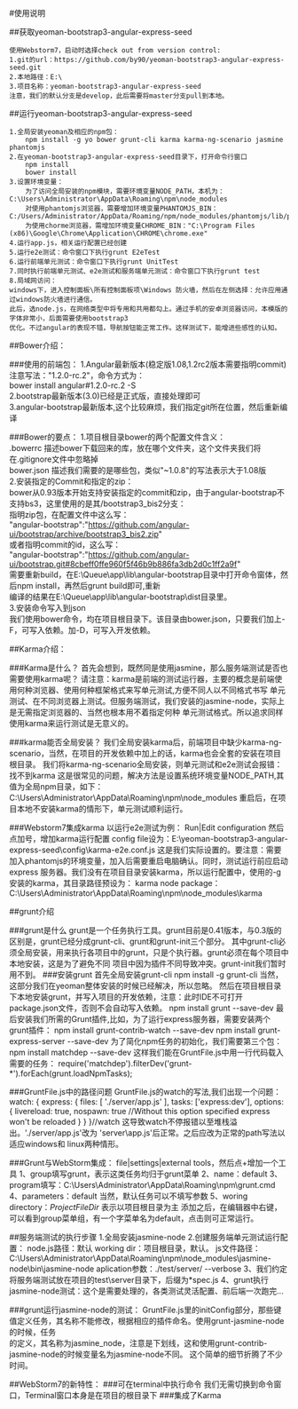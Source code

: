 #使用说明

##获取yeoman-bootstrap3-angular-express-seed

    使用Webstorm7，启动时选择check out from version control:
    1.git的url：https://github.com/by90/yeoman-bootstrap3-angular-express-seed.git
    2.本地路径：E:\
    3.项目名称：yeoman-bootstrap3-angular-express-seed
    注意，我们的默认分支是develop，此后需要将master分支pull到本地。

##运行yeoman-bootstrap3-angular-express-seed

    1.全局安装yeoman及相应的npm包：
        npm install -g yo bower grunt-cli karma karma-ng-scenario jasmine phantomjs
    2.在yeoman-bootstrap3-angular-express-seed目录下，打开命令行窗口
        npm install
        bower install
    3.设置环境变量：
        为了访问全局安装的npm模块，需要环境变量NODE_PATH，本机为：C:\Users\Administrator\AppData\Roaming\npm\node_modules
        对使用phantomjs浏览器，需要增加环境变量PHANTOMJS_BIN：C:/Users/Administrator/AppData/Roaming/npm/node_modules/phantomjs/lib/phantom/phantomjs.exe
        为使用chorme浏览器，需增加环境变量CHROME_BIN："C:\Program Files (x86)\Google\Chrome\Application\CHROME\chrome.exe"
    4.运行app.js，相关运行配置已经创建
    5.运行e2e测试：命令窗口下执行grunt E2eTest
    6.运行前端单元测试：命令窗口下执行grunt UnitTest  
    7.同时执行前端单元测试、e2e测试和服务端单元测试：命令窗口下执行grunt test
    8.局域网访问：
    windows下，进入控制面板\所有控制面板项\Windows 防火墙，然后在左侧选择：允许应用通过windows防火墙进行通信。  
    此后，选node.js，在网络类型中将专用和共用都勾上。通过手机的安卓浏览器访问，本模版的字体非常小，后面需要使用bootstrap3  
    优化。不过angular的表现不错，导航按钮能正常工作。这样测试下，能增进些感性的认知。  

##Bower介绍：

###使用的前端包：
    1.Angular最新版本(稳定版1.08,1.2rc2版本需要指明commit)注意写法："1.2.0-rc.2"，命令方式为：  
        bower install angular#1.2.0-rc.2 -S  
    2.bootstrap最新版本(3.0)已经是正式版，直接处理即可  
    3.angular-bootstrap最新版本,这个比较麻烦，我们指定git所在位置，然后重新编译  
 
###Bower的要点：
    1.项目根目录bower的两个配置文件含义：  
       .bowerrc  描述bower下载回来的库，放在哪个文件夹，这个文件夹我们将在.gitignore文件中忽略掉  
        bower.json  描述我们需要的是哪些包，类似"~1.0.8"的写法表示大于1.08版  
    2.安装指定的Commit和指定的zip：  
        bower从0.93版本开始支持安装指定的commit和zip，由于angular-bootstrap不支持bs3，这里使用的是其/bootstrap3_bis2分支：  
    指明zip包，在配置文件中这么写：  
    "angular-bootstrap":"https://github.com/angular-ui/bootstrap/archive/bootstrap3_bis2.zip"  
    或者指明commit的id，这么写：  
    "angular-bootstrap":"https://github.com/angular-ui/bootstrap.git#8cbeff0ffe960f5f46b9b886fa3db2d0c1ff2a9f"  
    需要重新build，在E:\Queue\app\lib\angular-bootstrap目录中打开命令窗体，然后npm install，再然后grunt build即可,重新  
    编译的结果在E:\Queue\app\lib\angular-bootstrap\dist目录里。  
    3.安装命令写入到json  
        我们使用bower命令，均在项目根目录下。该目录由bower.json，只要我们加上-F，可写入依赖。加-D，可写入开发依赖。 

##Karma介绍：

###Karma是什么？
    首先会想到，既然同是使用jasmine，那么服务端测试是否也需要使用karma呢？
    请注意：karma是前端的测试运行器，主要的概念是前端使用何种浏览器、使用何种框架格式来写单元测试,方便不同人以不同格式书写
    单元测试、在不同浏览器上测试。但服务端测试，我们安装的jasmine-node，实际上是无需指定浏览器的、当然也根本用不着指定何种
    单元测试格式。所以追求同样使用karma来运行测试是无意义的。

###karma能否全局安装？
    我们全局安装karma后，前端项目中缺少karma-ng-scenario，当然，在项目的开发依赖中加上的话，karma也会全套的安装在项目根目录。
    我们将karma-ng-scenario全局安装，则单元测试和e2e测试会报错：找不到karma
    这是很常见的问题，解决方法是设置系统环境变量NODE_PATH,其值为全局npm目录，如下：
    C:\Users\Administrator\AppData\Roaming\npm\node_modules
    重启后，在项目本地不安装karma的情形下，单元测试顺利运行。


###Webstorm7集成karma
    以运行e2e测试为例：
        Run|Edit configuration
        然后点加号，增加karma运行配置
        config file设为：E:\yeoman-bootstrap3-angular-express-seed\config\karma-e2e.conf.js
        这是我们实际设置的。要注意：需要加入phantomjs的环境变量，加入后需要重启电脑确认。同时，测试运行前应启动express
        服务器。我们没有在项目目录安装karma，所以运行配置中，使用的-g安装的karma，其目录路径预设为：
        karma node package：C:\Users\Administrator\AppData\Roaming\npm\node_modules\karma


       
##grunt介绍

###grunt是什么
    grunt是一个任务执行工具。grunt目前是0.41版本，与0.3版的区别是，grunt已经分成grunt-cli、grunt和grunt-init三个部分。
    其中grunt-cli必须全局安装，用来执行各项目中的grunt，只是个执行器。grunt必须在每个项目中本地安装，这是为了避免不同
    项目中因为插件不同导致冲突。grunt-init我们暂时用不到。
###安装grunt
    首先全局安装grunt-cli
        npm install -g grunt-cli
        当然，这部分我们在yeoman整体安装的时候已经解决，所以忽略。
    然后在项目根目录下本地安装grunt，并写入项目的开发依赖，注意：此时IDE不可打开package.json文件，否则不会自动写入依赖。
        npm install grunt  --save-dev
    最后安装我们所需的Grunt插件,比如，为了运行express服务器，需要安装两个grunt插件：
        npm install grunt-contrib-watch --save-dev
        npm install grunt-express-server --save-dev
    为了简化npm任务的初始化，我们需要第三个包：
        npm install matchdep --save-dev
    这样我们能在GruntFile.js中用一行代码载入需要的任务：
        require('matchdep').filterDev('grunt-*').forEach(grunt.loadNpmTasks);

###GruntFile.js中的路径问题
    GruntFile.js的watch的写法,我们出现一个问题：
    watch: {
            express: {
                files: [
                    './server/app.js'
                ],
                tasks: ['express:dev'],
                options: {
                    livereload: true,
                    nospawn: true //Without this option specified express won't be reloaded
                }
            }
        }//watch
    这导致watch不停报错以至堆栈溢出。'./server/app.js'改为 'server\\app.js'后正常。之后应改为正常的path写法以适应windows和
    linux两种情形。   
     
###Grunt与WebStorm集成：
    file|settings|external tools，然后点+增加一个工具
    1、group填写grunt，表示这类任务均归于grunt菜单
    2、name：default
    3、program填写：C:\Users\Administrator\AppData\Roaming\npm\grunt.cmd
    4、parameters：default   当然，默认任务可以不填写参数
    5、woring directory：$ProjectFileDir$   表示以项目根目录为主
    添加之后，在编辑器中右键，可以看到group菜单组，有一个字菜单名为default，点击则可正常运行。

##服务端测试的执行步骤
    1.全局安装jasmine-node
    2.创建服务端单元测试运行配置：
        node.js路径：默认
        working dir：项目根目录，默认。
        js文件路径：C:\Users\Administrator\AppData\Roaming\npm\node_modules\jasmine-node\bin\jasmine-node
        aplication参数：./test/server/ --verbose
    3、我们约定将服务端测试放在项目的test\server目录下，后缀为*spec.js
    4、grunt执行jasmine-node测试：这个是需要处理的，各类测试灵活配置、前后端一次跑完...

###grunt运行jasmine-node的测试：
    GruntFile.js里的initConfig部分，那些键值定义任务，其名称不能修改，根据相应的插件命名。使用grunt-jasmine-node的时候，任务  
    的定义，其名称为jasmine_node，注意是下划线，这和使用grunt-contrib-jasmine-node的时候变量名为jasmine-node不同。
    这个简单的细节折腾了不少时间。

##WebStorm7的新特性：
###可在terminal中执行命令
    我们无需切换到命令窗口，Terminal窗口本身是在项目的根目录下
###集成了Karma